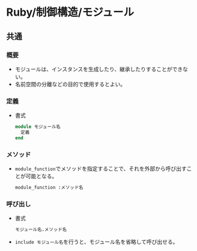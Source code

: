 # Ruby/制御構造/モジュール

## 共通

### 概要

- モジュールは、インスタンスを生成したり、継承したりすることができない。
- 名前空間の分離などの目的で使用するとよい。

### 定義

- 書式

  ```ruby
  module モジュール名
    定義
  end
  ```

### メソッド

- `module_function`でメソッドを指定することで、それを外部から呼び出すことが可能となる。

  ```ruby
  module_function :メソッド名
  ```

### 呼び出し

- 書式

  ```ruby
  モジュール名.メソッド名
  ```

- `include モジュール名`を行うと、モジュール名を省略して呼び出せる。
